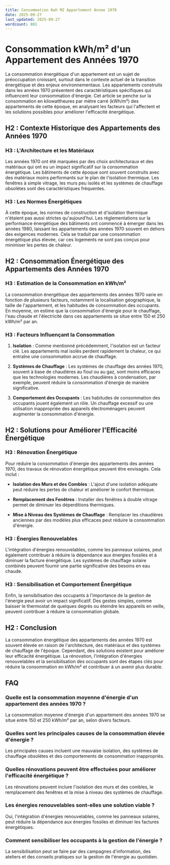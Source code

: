 ```yaml
---
title: Consommation Kwh M2 Appartement Annee 1970
date: 2025-09-27
last_updated: 2025-09-27
wordcount: 801
---
```


# Consommation kWh/m² d'un Appartement des Années 1970

La consommation énergétique d'un appartement est un sujet de préoccupation croissant, surtout dans le contexte actuel de la transition énergétique et des enjeux environnementaux. Les appartements construits dans les années 1970 présentent des caractéristiques spécifiques qui influencent leur consommation d'énergie. Cet article se penche sur la consommation en kilowattheures par mètre carré (kWh/m²) des appartements de cette époque, en analysant les facteurs qui l'affectent et les solutions possibles pour améliorer l'efficacité énergétique.

## H2 : Contexte Historique des Appartements des Années 1970

### H3 : L'Architecture et les Matériaux

Les années 1970 ont été marquées par des choix architecturaux et des matériaux qui ont eu un impact significatif sur la consommation énergétique. Les bâtiments de cette époque sont souvent construits avec des matériaux moins performants sur le plan de l'isolation thermique. Les fenêtres à simple vitrage, les murs peu isolés et les systèmes de chauffage obsolètes sont des caractéristiques fréquentes.

### H3 : Les Normes Énergétiques

À cette époque, les normes de construction et d'isolation thermique n'étaient pas aussi strictes qu'aujourd'hui. Les réglementations sur la performance énergétique des bâtiments ont commencé à émerger dans les années 1980, laissant les appartements des années 1970 souvent en dehors des exigences modernes. Cela se traduit par une consommation énergétique plus élevée, car ces logements ne sont pas conçus pour minimiser les pertes de chaleur.

## H2 : Consommation Énergétique des Appartements des Années 1970

### H3 : Estimation de la Consommation en kWh/m²

La consommation énergétique des appartements des années 1970 varie en fonction de plusieurs facteurs, notamment la localisation géographique, la taille de l'appartement, et les habitudes de consommation des occupants. En moyenne, on estime que la consommation d'énergie pour le chauffage, l'eau chaude et l'électricité dans ces appartements se situe entre 150 et 250 kWh/m² par an.

### H3 : Facteurs Influençant la Consommation

1. **Isolation** : Comme mentionné précédemment, l'isolation est un facteur clé. Les appartements mal isolés perdent rapidement la chaleur, ce qui entraîne une consommation accrue de chauffage.

2. **Systèmes de Chauffage** : Les systèmes de chauffage des années 1970, souvent à base de chaudières au fioul ou au gaz, sont moins efficaces que les technologies modernes. Les chaudières à condensation, par exemple, peuvent réduire la consommation d'énergie de manière significative.

3. **Comportement des Occupants** : Les habitudes de consommation des occupants jouent également un rôle. Un chauffage excessif ou une utilisation inappropriée des appareils électroménagers peuvent augmenter la consommation d'énergie.

## H2 : Solutions pour Améliorer l'Efficacité Énergétique

### H3 : Rénovation Énergétique

Pour réduire la consommation d'énergie des appartements des années 1970, des travaux de rénovation énergétique peuvent être envisagés. Cela inclut :

- **Isolation des Murs et des Combles** : L'ajout d'une isolation adéquate peut réduire les pertes de chaleur et améliorer le confort thermique.

- **Remplacement des Fenêtres** : Installer des fenêtres à double vitrage permet de diminuer les déperditions thermiques.

- **Mise à Niveau des Systèmes de Chauffage** : Remplacer les chaudières anciennes par des modèles plus efficaces peut réduire la consommation d'énergie.

### H3 : Énergies Renouvelables

L'intégration d'énergies renouvelables, comme les panneaux solaires, peut également contribuer à réduire la dépendance aux énergies fossiles et à diminuer la facture énergétique. Les systèmes de chauffage solaire combinés peuvent fournir une partie significative des besoins en eau chaude.

### H3 : Sensibilisation et Comportement Énergétique

Enfin, la sensibilisation des occupants à l'importance de la gestion de l'énergie peut avoir un impact significatif. Des gestes simples, comme baisser le thermostat de quelques degrés ou éteindre les appareils en veille, peuvent contribuer à réduire la consommation globale.

## H2 : Conclusion

La consommation énergétique des appartements des années 1970 est souvent élevée en raison de l'architecture, des matériaux et des systèmes de chauffage de l'époque. Cependant, des solutions existent pour améliorer leur efficacité énergétique. La rénovation, l'intégration d'énergies renouvelables et la sensibilisation des occupants sont des étapes clés pour réduire la consommation en kWh/m² et contribuer à un avenir plus durable.

## FAQ

### Quelle est la consommation moyenne d'énergie d'un appartement des années 1970 ?

La consommation moyenne d'énergie d'un appartement des années 1970 se situe entre 150 et 250 kWh/m² par an, selon divers facteurs.

### Quelles sont les principales causes de la consommation élevée d'énergie ?

Les principales causes incluent une mauvaise isolation, des systèmes de chauffage obsolètes et des comportements de consommation inappropriés.

### Quelles rénovations peuvent être effectuées pour améliorer l'efficacité énergétique ?

Les rénovations peuvent inclure l'isolation des murs et des combles, le remplacement des fenêtres et la mise à niveau des systèmes de chauffage.

### Les énergies renouvelables sont-elles une solution viable ?

Oui, l'intégration d'énergies renouvelables, comme les panneaux solaires, peut réduire la dépendance aux énergies fossiles et diminuer les factures énergétiques.

### Comment sensibiliser les occupants à la gestion de l'énergie ?

La sensibilisation peut se faire par des campagnes d'information, des ateliers et des conseils pratiques sur la gestion de l'énergie au quotidien.
